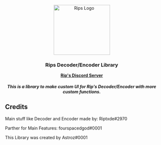 <p align="center">
  <a href="https://riptxde.dev/">
    <img src="https://cdn.discordapp.com/attachments/727216422987628659/742939195881816104/RipsLogo.png" alt="Rips Logo" width="185" height="165">
  </a>
</p>
<h3 align="center">Rips Decoder/Encoder Library</h3>
<p align="center">  
  <a href="https://discord.gg/5HmepGK"><strong>Rip's Discord Server</strong></a>
</p>

<h5 align="center">This is a library to make custom UI for Rip's Decoder/Encoder with more custom functions.</h5>
 
 
## Credits 

Main stuff like Decoder and Encoder made by: Riptxde#2970

Parther for Main Features: fourspacedgod#0001

This Library was created by Astroz#0001
